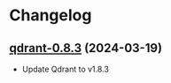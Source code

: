 # Changelog

## [qdrant-0.8.3](https://github.com/qdrant/qdrant-helm/tree/qdrant-0.8.3) (2024-03-19)

- Update Qdrant to v1.8.3